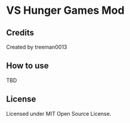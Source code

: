 # VS Hunger Games Mod

## Credits
Created by treeman0013

## How to use
TBD

## License
Licensed under MIT Open Source License. 